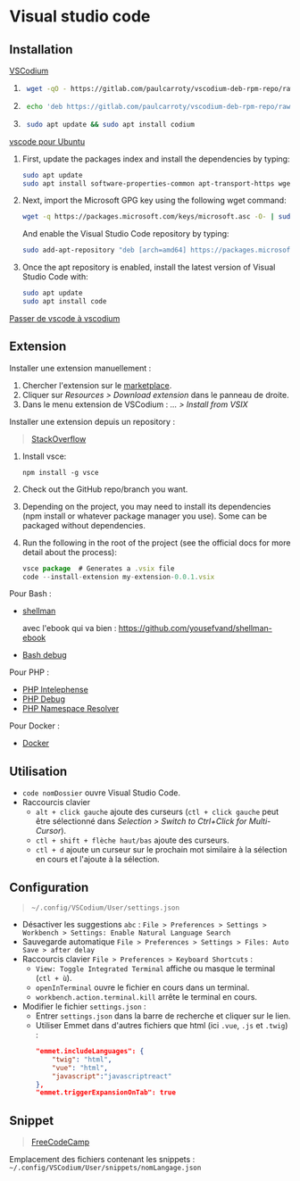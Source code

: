 # Visual studio code

## Installation

[VSCodium](https://vscodium.com/)
1. ```bash
    wget -qO - https://gitlab.com/paulcarroty/vscodium-deb-rpm-repo/raw/master/pub.gpg | sudo apt-key add -
    ```

1. ```bash
    echo 'deb https://gitlab.com/paulcarroty/vscodium-deb-rpm-repo/raw/repos/debs/ vscodium main' | sudo tee --append /etc/apt/sources.list.d/vscodium.list
    ```

1. ```bash
    sudo apt update && sudo apt install codium
    ```

[vscode pour Ubuntu](https://linuxize.com/post/how-to-install-visual-studio-code-on-ubuntu-18-04/)

1. First, update the packages index and install the dependencies by typing:

    ```bash
    sudo apt update
    sudo apt install software-properties-common apt-transport-https wget
    ```

2. Next, import the Microsoft GPG key using the following wget command:

    ```bash
    wget -q https://packages.microsoft.com/keys/microsoft.asc -O- | sudo apt-key add -
    ```

    And enable the Visual Studio Code repository by typing:

    ```bash
    sudo add-apt-repository "deb [arch=amd64] https://packages.microsoft.com/repos/vscode stable main"
    ```

3. Once the apt repository is enabled, install the latest version of Visual Studio Code with:

    ```bash
    sudo apt update
    sudo apt install code
    ```

[Passer de vscode à vscodium](https://dev.to/0xdonut/why-and-how-you-should-to-migrate-from-visual-studio-code-to-vscodium-j7d)

## Extension

Installer une extension manuellement :

1. Chercher l'extension sur le [marketplace](https://marketplace.visualstudio.com/VSCode).
1. Cliquer sur *Resources > Download extension* dans le panneau de droite.
1. Dans le menu extension de VSCodium : *... > Install from VSIX*

Installer une extension depuis un repository :

> [StackOverflow](https://stackoverflow.com/questions/50714638/install-extension-from-a-specific-repo-branch-on-github)

1. Install vsce:

    ```
    npm install -g vsce
    ```

1. Check out the GitHub repo/branch you want.

1. Depending on the project, you may need to install its dependencies (npm install or whatever package manager you use). Some can be packaged without dependencies.

1. Run the following in the root of the project (see the official docs for more detail about the process):

    ```js
    vsce package  # Generates a .vsix file
    code --install-extension my-extension-0.0.1.vsix
    ```


Pour Bash :
- [shellman](https://marketplace.visualstudio.com/items?itemName=Remisa.shellman)

    avec l'ebook qui va bien : https://github.com/yousefvand/shellman-ebook
- [Bash debug](https://github.com/rogalmic/vscode-bash-debug)

Pour PHP :
- [PHP Intelephense](https://github.com/bmewburn/vscode-intelephense)
- [PHP Debug](https://github.com/felixfbecker/vscode-php-debug)
- [PHP Namespace Resolver](https://github.com/MehediDracula/PHP-Namespace-Resolver)

Pour Docker :
- [Docker](https://github.com/microsoft/vscode-docker)

## Utilisation

* `code nomDossier` ouvre Visual Studio Code.
* Raccourcis clavier
    * `alt + click gauche` ajoute des curseurs (`ctl + click gauche` peut être sélectionné dans *Selection > Switch to Ctrl+Click for Multi-Cursor*).
    * `ctl + shift + flèche haut/bas` ajoute des curseurs.
    * `ctl + d` ajoute un curseur sur le prochain mot similaire à la sélection en cours et l'ajoute à la sélection.

## Configuration

> `~/.config/VSCodium/User/settings.json`

* Désactiver les suggestions `abc` :
    `File > Preferences > Settings > Workbench > Settings: Enable Natural Language Search`
* Sauvegarde automatique `File > Preferences > Settings > Files: Auto Save > after delay`
* Raccourcis clavier `File > Preferences > Keyboard Shortcuts` :
    * `View: Toggle Integrated Terminal` affiche ou masque le terminal (`ctl + ù`).
    * `openInTerminal` ouvre le fichier en cours dans un terminal.
    * `workbench.action.terminal.kill` arrête le terminal en cours.
* Modifier le fichier `settings.json` :
    * Entrer `settings.json` dans la barre de recherche et cliquer sur le lien.
    * Utiliser Emmet dans d'autres fichiers que html (ici `.vue`, `.js` et `.twig`) :
        ```json
        "emmet.includeLanguages": {
            "twig": "html",
            "vue": "html",
            "javascript":"javascriptreact"
        },
        "emmet.triggerExpansionOnTab": true
        ```

## Snippet

> [FreeCodeCamp](https://www.freecodecamp.org/news/definitive-guide-to-snippets-visual-studio-code/)

Emplacement des fichiers contenant les snippets : `~/.config/VSCodium/User/snippets/nomLangage.json`